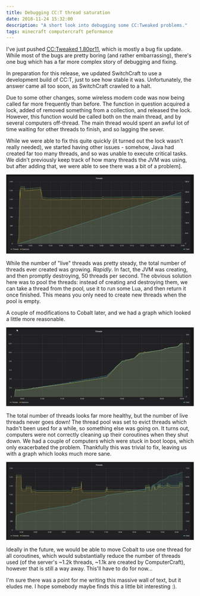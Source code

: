 ```yaml
---
title: Debugging CC:T thread saturation
date: 2018-11-24 15:32:00
description: "A short look into debugging some CC:Tweaked problems."
tags: minecraft computercraft peformance
---
```


I've just pushed [CC:Tweaked 1.80pr11][release], which is mostly a bug fix update. While most of the bugs are pretty
boring (and rather embarrassing), there's one bug which has a far more complex story of debugging and fixing.

In preparation for this release, we updated SwitchCraft to use a development build of CC:T, just to see how stable it
was. Unfortunately, the answer came all too soon, as SwitchCraft crawled to a halt.

Due to some other changes, some wireless modem code was now being called far more frequently than before. The function
in question acquired a lock, added of removed something from a collection, and released the lock. However, this function
would be called both on the main thread, and by several computers off-thread. The main thread would spent an awful lot
of time waiting for other threads to finish, and so lagging the sever.

While we were able to fix this quite quickly (it turned out the lock wasn't really needed), we started having other
issues - somehow, Java had created far too many threads, and so was unable to execute critical tasks. We didn't
previously keep track of how many threads the JVM was using, but after adding that, we were able to see there was a bit of a problem].

![The original plot of total and live threads. The total thread count reaches 250k in less than 1.5 hours.](/assets/img/posts/2018-11-24-thread-saturation-250k.png)

While the number of "live" threads was pretty steady, the total number of threads ever created was
growing. _Rapidly_. In fact, the JVM was creating, and then promptly destroying, 50 threads per second. The obvious
solution here was to pool the threads: instead of creating and destroying them, we can take a thread from the pool, use
it to run some Lua, and then return it once finished. This means you only need to create new threads when the pool is
empty.

A couple of modifications to Cobalt later, and we had a graph which looked a little more reasonable.

![The new thread graph, after deploying this fix. Threads are being created, but never destroyed](/assets/img/posts/2018-11-24-thread-saturation-no-destroy.png)

The total number of threads looks far more healthy, but the number of live threads never goes down! The thread pool was
set to evict threads which hadn't been used for a while, so something else was going on. It turns out, computers were
not correctly cleaning up their coroutines when they shut down. We had a couple of computers which were stuck in boot
loops, which only exacerbated the problem. Thankfully this was trivial to fix, leaving us with a graph which looks much
more sane.

![The final thread graph, after all bugs were fixed.](/assets/img/posts/2018-11-24-thread-saturation-destroy.png)

Ideally in the future, we would be able to move Cobalt to use one thread for all coroutines, which would substantially
reduce the number of threads used (of the server's ~1.2k threads, ~1.1k are created by ComputerCraft), however that is
still a way away. This'll have to do for now...

I'm sure there was a point for me writing this massive wall of text, but it eludes me. I hope somebody maybe finds this
a little bit interesting :).

[release]: https://github.com/SquidDev-CC/CC-Tweaked/releases/tag/v1.80pr1.11 "Release notes for CC:T 1.80pr1.11"
